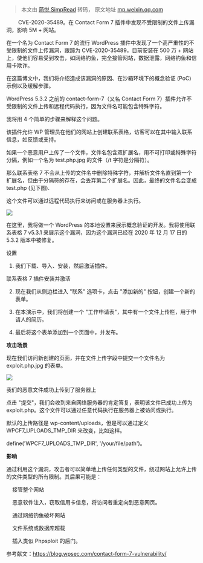 > 本文由 [简悦 SimpRead](http://ksria.com/simpread/) 转码， 原文地址 [mp.weixin.qq.com](https://mp.weixin.qq.com/s/mkQCbYA1xfxE1_M9QBJq_w)

        CVE-2020-35489。在 Contact Form 7 插件中发现不受限制的文件上传漏洞，影响 5M + 网站。

在一个名为 Contact Form 7 的流行 WordPress 插件中发现了一个高严重性的不受限制的文件上传漏洞，跟踪为 CVE-2020-35489，目前安装在 500 万 + 网站上，使他们容易受到攻击，如网络钓鱼，完全接管网站，数据泄露，网络钓鱼和信用卡欺诈。

在这篇博文中，我们将介绍造成该漏洞的原因、在沙箱环境下的概念验证 (PoC) 示例以及缓解步骤。

WordPress 5.3.2 之前的 contact-form-7（又名 Contact Form 7）插件允许不受限制的文件上传和远程代码执行，因为文件名可能包含特殊字符。

我将用 4 个简单的步骤来解释这个问题。

该插件允许 WP 管理员在他们的网站上创建联系表格，访客可以在其中输入联系信息，如反馈或支持。

如果一个恶意用户上传了一个文件，文件名包含双扩展名，用不可打印或特殊字符分隔，例如一个名为 test.php.jpg 的文件（/t 字符是分隔符）。

那么联系表格 7 不会从上传的文件名中删除特殊字符，并解析文件名直到第一个扩展名，但由于分隔符的存在，会丢弃第二个扩展名。因此，最终的文件名会变成 test.php (见下图).

这个文件可以通过远程代码执行来访问或在服务器上执行。

![](https://mmbiz.qpic.cn/mmbiz_png/aPmkR80bcV01cFKluGz0TPoF8T8X4ib1XQyHXibSQOkiblubH278BYQMiaHc4VYbzsYH4pLicO6lIftE5WuuGqGQ2xQ/640?wx_fmt=png)

在这里，我将做一个 WordPress 的本地设置来展示概念验证的开发。我将使用联系表格 7 v5.3.1 来展示这个漏洞，因为这个漏洞已经在 2020 年 12 月 17 日的 5.3.2 版本中被修复。

设置

1. 我们下载、导入、安装，然后激活插件。

联系表格 7 插件安装并激活

2. 现在我们从侧边栏进入 "联系" 选项卡，点击 "添加新的" 按钮，创建一个新的表单。

3. 在本演示中，我们将创建一个 "工作申请表"，其中有一个文件上传栏，用于申请人的简历。

4. 最后将这个表单添加到一个页面中，并发布。

**攻击场景**

现在我们访问新创建的页面，并在文件上传字段中提交一个文件名为 exploit.php.jpg 的表单。

![](https://mmbiz.qpic.cn/mmbiz_png/aPmkR80bcV01cFKluGz0TPoF8T8X4ib1X0pPFu3iauib7maPw89ucN6r87jnia9eHduicDA5OuDnG3IHiaKibQ0mOTCAA/640?wx_fmt=png)

我们的恶意文件成功上传到了服务器上

点击 "提交"，我们会收到来自网络服务器的肯定答复，表明该文件已成功上传为 exploit.php。这个文件可以通过任意代码执行在服务器上被访问或执行。

默认的上传路径是 wp-content/uploads，但是可以通过定义 WPCF7_UPLOADS_TMP_DIR 来改变，比如这样。

define('WPCF7_UPLOADS_TMP_DIR', '/your/file/path')。

**影响**

通过利用这个漏洞，攻击者可以简单地上传任何类型的文件，绕过网站上允许上传的文件类型的所有限制。其后果可能是：

    接管整个网站

    恶意软件注入，窃取信用卡信息，将访问者重定向到恶意网页。

    通过网络钓鱼破坏网站

    文件系统或数据库超载

    插入类似 Phpsploit 的后门。

参考献文：https://blog.wpsec.com/contact-form-7-vulnerability/